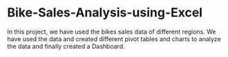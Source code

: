 # Bike-Sales-Analysis-using-Excel
In this project, we have used the bikes sales data of different regions.
We have used the data and created different pivot tables and charts to analyze the data and finally created a Dashboard.
